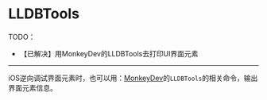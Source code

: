 # LLDBTools

TODO：

* 【已解决】用MonkeyDev的LLDBTools去打印UI界面元素

---

iOS逆向调试界面元素时，也可以用：[MonkeyDev](../debug_code/monkeydev.md)的`LLDBTools`的相关命令，输出界面元素信息。
